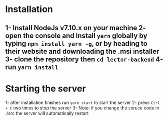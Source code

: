 # Installation
1- Install NodeJs v7.10.x on your machine
2- open the console and install `yarn` globally by typing `npm install yarn -g`, or by heading to their website and downloading the .msi installer
3- clone the repository then `cd lector-backend`
4- run `yarn install`
---------------
# Starting the server
1- after installation finishes run `yarn start` to start the server
2- press `Ctrl + C` two times to stop the server
3- Note: if you change the soruce code in ./src the server will automatically restart
